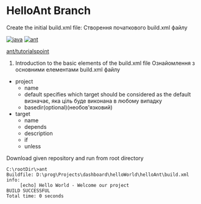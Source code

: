 ﻿# HelloAnt Branch
Create the initial build.xml file:
Створення початкового build.xml файлу
 
[![java](https://img.shields.io/badge/%20-java-red)](https://docs.oracle.com/en/java/javase/15/) 
[![ant](https://img.shields.io/badge/%20-ant-violet)](https://ant.apache.org/manual/index.html)

[ant/tutorialspoint](https://www.tutorialspoint.com/ant/index.htm)

1. Introduction to the basic elements of the build.xml file
Ознайомлення з основними  елементами build.xml  файлу
* project
	- name
	- default 
		specifies which target should be considered as the default
		визначає, яка ціль буде виконана в любому випадку
	- basedir(optional)(необов'язковий)
* target
	- name
	- depends
	- description
	- if
	- unless

Download given repository and run from root directory
```
C:\rootDir\>ant
Buildfile: D:\prog\Projects\dashboard\helloWorld\helloAnt\build.xml
info:
     [echo] Hello World - Welcome our project
BUILD SUCCESSFUL
Total time: 0 seconds
```
